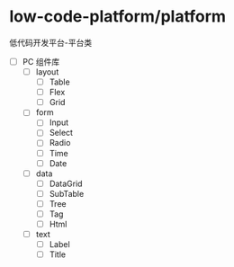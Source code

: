 # low-code-platform/platform

低代码开发平台-平台类

- [ ] PC 组件库
  - [ ] layout
    - [ ] Table
    - [ ] Flex
    - [ ] Grid
  - [ ] form
    - [ ] Input
    - [ ] Select
    - [ ] Radio
    - [ ] Time
    - [ ] Date
  - [ ] data
    - [ ] DataGrid
    - [ ] SubTable
    - [ ] Tree
    - [ ] Tag
    - [ ] Html
  - [ ] text
    - [ ] Label
    - [ ] Title
